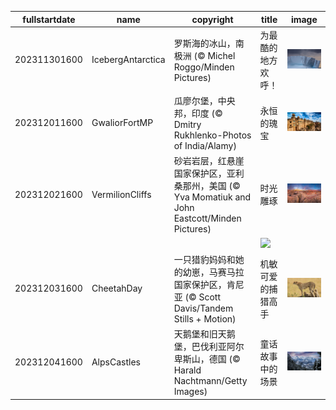 |fullstartdate|name|copyright|title|image|
|--|--|--|--|--|
202311301600|IcebergAntarctica|罗斯海的冰山，南极洲 (© Michel Roggo/Minden Pictures)|为最酷的地方欢呼！|![](/zh-CN/2023/12/202311301600IcebergAntarctica.jpg)|
202312011600|GwaliorFortMP|瓜廖尔堡，中央邦，印度 (© Dmitry Rukhlenko-Photos of India/Alamy)|永恒的瑰宝|![](/zh-CN/2023/12/202312011600GwaliorFortMP.jpg)|
202312021600|VermilionCliffs|砂岩岩层，红悬崖国家保护区，亚利桑那州，美国 (© Yva Momatiuk and John Eastcott/Minden Pictures)|时光雕琢|![](/zh-CN/2023/12/202312021600VermilionCliffs.jpg)|
||||![](/zh-CN/2023/12/.jpg)|
202312031600|CheetahDay|一只猎豹妈妈和她的幼崽，马赛马拉国家保护区，肯尼亚 (© Scott Davis/Tandem Stills + Motion)|机敏可爱的捕猎高手|![](/zh-CN/2023/12/202312031600CheetahDay.jpg)|
202312041600|AlpsCastles|天鹅堡和旧天鹅堡，巴伐利亚阿尔卑斯山，德国 (© Harald Nachtmann/Getty Images)|童话故事中的场景|![](/zh-CN/2023/12/202312041600AlpsCastles.jpg)|
